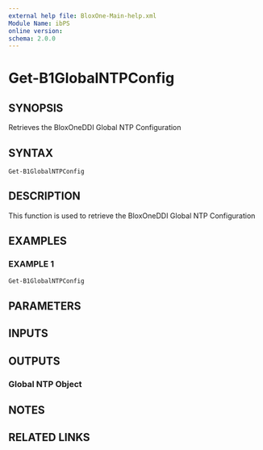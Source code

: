 ```yaml
---
external help file: BloxOne-Main-help.xml
Module Name: ibPS
online version:
schema: 2.0.0
---
```


# Get-B1GlobalNTPConfig

## SYNOPSIS
Retrieves the BloxOneDDI Global NTP Configuration

## SYNTAX

```
Get-B1GlobalNTPConfig
```

## DESCRIPTION
This function is used to retrieve the BloxOneDDI Global NTP Configuration

## EXAMPLES

### EXAMPLE 1
```powershell
Get-B1GlobalNTPConfig
```

## PARAMETERS

## INPUTS

## OUTPUTS

### Global NTP Object
## NOTES

## RELATED LINKS
